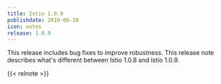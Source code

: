 ```yaml
---
title: Istio 1.0.9
publishdate: 2019-06-28
icon: notes
release: 1.0.9
---
```


This release includes bug fixes to improve robustness.  This release note describes what's different between Istio 1.0.8 and Istio 1.0.9.

{{< relnote >}}
